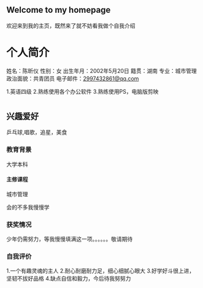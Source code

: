 ## Welcome to my homepage
欢迎来到我的主页，既然来了就不妨看我做个自我介绍

### 

# 个人简介
姓名：陈昕仪 
性别：女
出生年月：2002年5月20日
籍贯：湖南
专业：城市管理
政治面貌：共青团员
电子邮件：2997432861@qq.com

1.英语四级
2.熟练使用各个办公软件
3.熟练使用PS，电脑版剪映
# 
## 兴趣爱好
乒乓球,唱歌，追星，美食
### 教育背景
大学本科
#### 主修课程
城市管理


会的不多我慢慢学

### 获奖情况
少年仍需努力，等我慢慢填满这一项。。。。。。敬请期待


### 自我评价
1.一个有趣灵魂的主人
2.耐心耐磨耐力足，细心细腻心眼大
3.好学好斗很上进，坚韧不拔好品格
4.缺点自信和毅力，今后待我努努力
